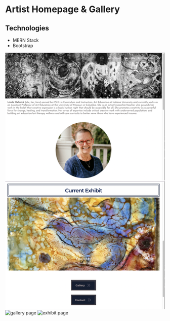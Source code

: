 # Artist Homepage & Gallery

## Technologies

- MERN Stack
- Bootstrap

![home top](./progress-img/helmick-1.0-home-top.png)
![home bottom](./progress-img/helmick-1.0-home-bottom.png)
![gallery page](./progress-img/helmick-1.0-gallery.png)
![exhibit page](./progress-img/helmick-1.0-exhibit.png)

<!-- ## TODO

- add CV info
- render details for artwork
- Get back end running
- connect front end and back end
- deploy

- store pics in cloudinary -- Jon's repo: https://github.com/ocskier/file-upload-multer-cloudinary
-->
